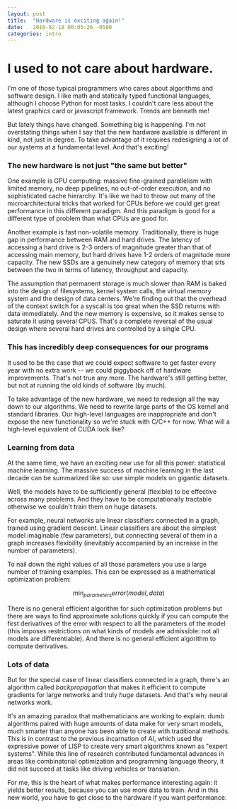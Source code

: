 ```yaml
---
layout: post
title:  "Hardware is exciting again!"
date:   2016-02-18 00:05:26 -0500
categories: intro
---
```


# I used to not care about hardware.

I'm one of those typical programmers who cares about algorithms and
software design. I like math and statically typed functional
languages, although I choose Python for most tasks. I couldn't care
less about the latest graphics card or javascript framework. Trends
are beneath me!

But lately things have changed. Something big is happening. I'm not
overstating things when I say that the new hardware available is
different in kind, not just in degree. To take advantage of it
requires redesigning a lot of our systems at a fundamental level.
And that's exciting!

### The new hardware is not just "the same but better"

One example is GPU computing: massive fine-grained parallelism with
limited memory, no deep pipelines, no out-of-order execution, and no
sophisticated cache hierarchy. It's like we had to throw out many of
the microarchitectural tricks that worked for CPUs before we could get
great performance in this different paradigm. And this paradigm is
good for a different type of problem than what CPUs are good for.

Another example is fast non-volatile memory. Traditionally, there is
huge gap in performance between RAM and hard drives. The latency of
accessing a hard drive is 2-3 orders of magnitude greater than that of
accessing main memory, but hard drives have 1-2 orders of magnitude
more capacity. The new SSDs are a genuinely new category of memory
that sits between the two in terms of latency, throughput and
capacity.

The assumption that permanent storage is much slower than RAM is baked
into the design of filesystems, kernel system calls, the virtual
memory system and the design of data centers. We're finding out that
the overhead of the context switch for a syscall is too great when the
SSD returns with data immediately. And the new memory is expensive, so
it makes sense to saturate it using several CPUS. That's a complete
reversal of the usual design where several hard drives are controlled
by a single CPU.

### This has incredibly deep consequences for our programs

It used to be the case that we could expect software to get faster
every year with no extra work -- we could piggyback off of hardware
improvements. That's not true any more. The hardware's still getting
better, but not at running the old kinds of software (by much).

To take advantage of the new hardware, we need to redesign all the way
down to our algorithms. We need to rewrite large parts of the OS
kernel and standard libraries. Our high-level languages are
inappropriate and don't expose the new functionality so we're stuck
with C/C++ for now. What will a high-level equivalent of CUDA look
like?

### Learning from data

At the same time, we have an exciting new use for all this power:
statistical machine learning. The massive success of machine learning
in the last decade can be summarized like so: use simple models on
gigantic datasets.

Well, the models have to be sufficiently general (flexible) to be
effective across many problems. And they have to be computationally
tractable otherwise we couldn't train them on huge datasets.

For example, neural networks are linear classifiers connected in a
graph, trained using gradient descent. Linear classifiers are about
the simplest model imaginable (few parameters), but connecting several
of them in a graph increases flexibility (inevitably accompanied by an
increase in the number of parameters).

To nail down the right values of all those parameters you use a large
number of training examples. This can be expressed as a mathematical
optimization problem:

$$
\min_{parameters} error(model, data)
$$

There is no general efficient algorithm for such optimization problems
but there are ways to find approximate solutions quickly if you can
compute the first derivatives of the error with respect to all the
parameters of the model (this imposes restrictions on what kinds of
models are admissible: not all models are differentiable). And there
is no general efficient algorithm to compute derivatives.

### Lots of data

But for the special case of linear classifiers connected in a graph,
there's an algorithm called _backpropagation_ that makes it efficient
to compute gradients for large networks and truly _huge_ datasets. And
that's why neural networks work.

It's an amazing paradox that mathematicians are working to explain:
dumb algorithms paired with huge amounts of data make for very smart
models, much smarter than anyone has been able to create with
traditional methods. This is in contrast to the previous incarnation
of AI, which used the expressive power of LISP to create very smart
algorithms known as "expert systems". While this line of research
contributed fundamental advances in areas like combinatorial
optimization and programming language theory, it did not succeed at
tasks like driving vehicles or translation.

For me, this is the heart of what makes performance interesting again:
it yields better results, because you can use more data to train. And
in this new world, you have to get close to the hardware if you want
performance.